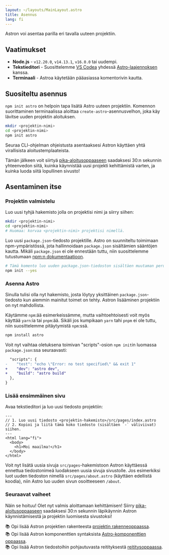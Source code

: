 ```yaml
---
layout: ~/layouts/MainLayout.astro
title: Asennus
lang: fi
---
```


Astron voi asentaa parilla eri tavalla uuteen projektiin.

## Vaatimukset

- **Node.js** - `v12.20.0`, `v14.13.1`, `v16.0.0` tai uudempi.
- **Tekstieditori** - Suosittelemme [VS Codea](https://code.visualstudio.com/) yhdessä [Astro-laajennoksen](https://marketplace.visualstudio.com/items?itemName=astro-build.astro-vscode) kanssa.
- **Terminaali** - Astroa käytetään pääasiassa komentorivin kautta.

## Suositeltu asennus

`npm init astro` on helpoin tapa lisätä Astro uuteen projektiin. Komennon suorittaminen terminaalissa aloittaa `create-astro`-asennusvelhon, joka käy lävitse uuden projektin aloituksen.

```bash
mkdir <projektin-nimi>
cd <projektin-nimi>
npm init astro
```

Seuraa CLI-ohjelman ohjeistusta asentaaksesi Astron käyttäen yhtä virallisista aloitustemplaateista.

Tämän jälkeen voit siirtyä [pika-aloitusoppaaseen](/quick-start#start-your-project) saadaksesi 30:n sekunnin yhteenvedon siitä, kuinka käynnistää uusi projekti kehittämistä varten, ja kuinka luoda siitä lopullinen sivusto!

## Asentaminen itse

### Projektin valmistelu

Luo uusi tyhjä hakemisto jolla on projektisi nimi ja siirry siihen:

```bash
mkdir <projektin-nimi>
cd <projektin-nimi>
# Huomaa: korvaa <projektin-nimi> projektisi nimellä.
```

Luo uusi `package.json`-tiedosto projektille. Astro on suunniteltu toimimaan npm-ympäristössä, jota hallinnoidaan `package.json` sisältämien sääntöjen kautta. Mikäli `package.json` ei ole ennestään tuttu, niin suosittelemme tutustumaan [npm:n dokumentaatioon](https://docs.npmjs.com/creating-a-package-json-file).

```bash
# Tämä komento luo uuden package.json-tiedoston sisältäen muutaman peruskentän
npm init --yes
```

### Asenna Astro

Sinulla tulisi olla nyt hakemisto, josta löytyy yksittäinen `package.json`-tiedosto kun aiemmin mainitut toimet on tehty. Astron lisääminen projektiin on nyt mahdollista.

Käytämme `npm`:ää esimerkeissämme, mutta vaihtoehtoisesti voit myös käyttää `yarn`:ia tai `pnpm`:ää. Sikäli jos kumpikaan `yarn` tahi `pnpm` ei ole tuttu, niin suosittelemme pitäytymistä `npm`:ssä.

```bash
npm install astro
```

Voit nyt vaihtaa oletuksena toimivan "scripts"-osion `npm init`in luomassa `package.json`:ssa seuraavasti:

```diff
  "scripts": {
-    "test": "echo \"Error: no test specified\" && exit 1"
+    "dev": "astro dev",
+    "build": "astro build"
  },
}
```

### Lisää ensimmäinen sivu

Avaa tekstieditori ja luo uusi tiedosto projektiin:

```astro
---
// 1. Luo uusi tiedosto <projektin-hakemisto>/src/pages/index.astro
// 2. Kopioi ja liitä tämä koko tiedosto (sisältäen `-` väliviivat) siihen.
---
<html lang="fi">
  <body>
    <h1>Moi maailma!</h1>
  </body>
</html>
```

Voit nyt lisätä uusia sivuja `src/pages`-hakemistoon Astron käyttäessä ennettua tiedostonimeä luodakseen uusia sivuja sivustolle. Jos esimerkiksi luot uuden tiedoston nimellä `src/pages/about.astro` (käyttäen edellistä koodia), niin Astro luo uuden sivun osoitteeseen `/about`.

### Seuraavat vaiheet

Näin se hoituu! Olet nyt valmis aloittamaan kehittämisen! Siirry [pika-aloitusoppaaseen](/quick-start#start-your-project) saadaksesi 30:n sekunnin läpikäynnin Astron käynnistämisestä ja projektin luomisesta sivustoksi!

📚 Opi lisää Astron projektien rakenteesta [projektin rakenneoppaassa](/core-concepts/project-structure).  
📚 Opi lisää Astron komponenttien syntaksista [Astro-komponenttien oppaassa](/core-concepts/astro-components).  
📚 Opi lisää Astron tiedostoihin pohjautuvasta reitityksestä [reititysoppaassa](core-concepts/astro-pages).
